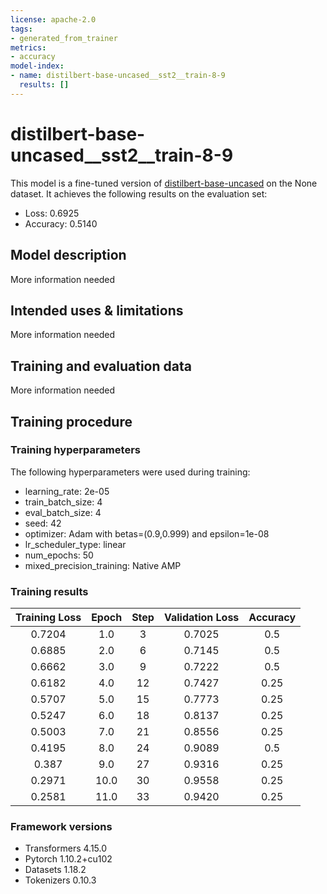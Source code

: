 ```yaml
---
license: apache-2.0
tags:
- generated_from_trainer
metrics:
- accuracy
model-index:
- name: distilbert-base-uncased__sst2__train-8-9
  results: []
---
```


<!-- This model card has been generated automatically according to the information the Trainer had access to. You
should probably proofread and complete it, then remove this comment. -->

# distilbert-base-uncased__sst2__train-8-9

This model is a fine-tuned version of [distilbert-base-uncased](https://huggingface.co/distilbert-base-uncased) on the None dataset.
It achieves the following results on the evaluation set:
- Loss: 0.6925
- Accuracy: 0.5140

## Model description

More information needed

## Intended uses & limitations

More information needed

## Training and evaluation data

More information needed

## Training procedure

### Training hyperparameters

The following hyperparameters were used during training:
- learning_rate: 2e-05
- train_batch_size: 4
- eval_batch_size: 4
- seed: 42
- optimizer: Adam with betas=(0.9,0.999) and epsilon=1e-08
- lr_scheduler_type: linear
- num_epochs: 50
- mixed_precision_training: Native AMP

### Training results

| Training Loss | Epoch | Step | Validation Loss | Accuracy |
|:-------------:|:-----:|:----:|:---------------:|:--------:|
| 0.7204        | 1.0   | 3    | 0.7025          | 0.5      |
| 0.6885        | 2.0   | 6    | 0.7145          | 0.5      |
| 0.6662        | 3.0   | 9    | 0.7222          | 0.5      |
| 0.6182        | 4.0   | 12   | 0.7427          | 0.25     |
| 0.5707        | 5.0   | 15   | 0.7773          | 0.25     |
| 0.5247        | 6.0   | 18   | 0.8137          | 0.25     |
| 0.5003        | 7.0   | 21   | 0.8556          | 0.25     |
| 0.4195        | 8.0   | 24   | 0.9089          | 0.5      |
| 0.387         | 9.0   | 27   | 0.9316          | 0.25     |
| 0.2971        | 10.0  | 30   | 0.9558          | 0.25     |
| 0.2581        | 11.0  | 33   | 0.9420          | 0.25     |


### Framework versions

- Transformers 4.15.0
- Pytorch 1.10.2+cu102
- Datasets 1.18.2
- Tokenizers 0.10.3
